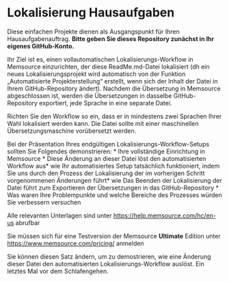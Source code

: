 # Lokalisierung Hausaufgaben
Diese einfachen Projekte dienen als Ausgangspunkt für Ihren Hausaufgabenauftrag. **Bitte geben Sie dieses Repository zunächst in Ihr eigenes GitHub-Konto.**

Ihr Ziel ist es, einen vollautomatischen Lokalisierungs-Workflow in Memsource einzurichten, der diese ReadMe.md-Datei lokalisiert (dh ein neues Lokalisierungsprojekt wird automatisch von der Funktion „Automatisierte Projekterstellung“ erstellt, wenn sich der Inhalt der Datei in Ihrem GitHub-Repository ändert). Nachdem die Übersetzung in Memsource abgeschlossen ist, werden die Übersetzungen in dasselbe GitHub-Repository exportiert, jede Sprache in eine separate Datei.

Richten Sie den Workflow so ein, dass er in mindestens zwei Sprachen Ihrer Wahl lokalisiert werden kann. Die Datei sollte mit einer maschinellen Übersetzungsmaschine vorübersetzt werden.

Bei der Präsentation Ihres endgültigen Lokalisierungs-Workflow-Setups sollten Sie Folgendes demonstrieren: * Ihre vollständige Einrichtung in Memsource * Diese Änderung an dieser Datei löst den automatisierten Workflow aus* wie Ihr automatisiertes Setup tatsächlich funktioniert, indem Sie uns durch den Prozess der Lokalisierung der im vorherigen Schritt vorgenommenen Änderungen führt* wie Das Beenden der Lokalisierung der Datei führt zum Exportieren der Übersetzungen in das GitHub-Repository * Was waren Ihre Problempunkte und welche Bereiche des Prozesses würden Sie verbessern versuchen

Alle relevanten Unterlagen sind unter https://help.memsource.com/hc/en-us abrufbar

Sie müssen sich für eine Testversion der Memsource **Ultimate** Edition unter https://www.memsource.com/pricing/ anmelden

Sie können diesen Satz ändern, um zu demostrieren, wie eine Änderung dieser Datei den automatisierten Lokalisierungs-Workflow auslöst. Ein letztes Mal vor dem Schlafengehen.
